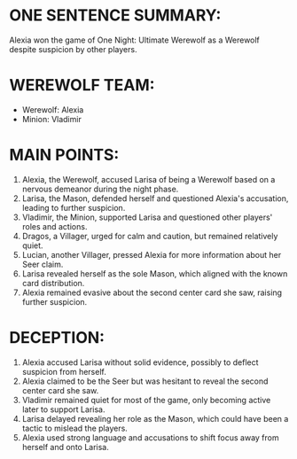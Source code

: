 # ONE SENTENCE SUMMARY:
Alexia won the game of One Night: Ultimate Werewolf as a Werewolf despite suspicion by other players.

# WEREWOLF TEAM:
- Werewolf: Alexia
- Minion: Vladimir

# MAIN POINTS:
1. Alexia, the Werewolf, accused Larisa of being a Werewolf based on a nervous demeanor during the night phase.
2. Larisa, the Mason, defended herself and questioned Alexia's accusation, leading to further suspicion.
3. Vladimir, the Minion, supported Larisa and questioned other players' roles and actions.
4. Dragos, a Villager, urged for calm and caution, but remained relatively quiet.
5. Lucian, another Villager, pressed Alexia for more information about her Seer claim.
6. Larisa revealed herself as the sole Mason, which aligned with the known card distribution.
7. Alexia remained evasive about the second center card she saw, raising further suspicion.

# DECEPTION:
1. Alexia accused Larisa without solid evidence, possibly to deflect suspicion from herself.
2. Alexia claimed to be the Seer but was hesitant to reveal the second center card she saw.
3. Vladimir remained quiet for most of the game, only becoming active later to support Larisa.
4. Larisa delayed revealing her role as the Mason, which could have been a tactic to mislead the players.
5. Alexia used strong language and accusations to shift focus away from herself and onto Larisa.